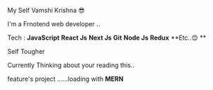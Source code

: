 
My Self  Vamshi Krishna 😎

I'm a Frnotend web developer ..

Tech : **JavaScript** **React Js** **Next Js** **Git** **Node Js** **Redux** **Etc..😊 **

Self Tougher 

Currently Thinking about your reading this.. 

feature's project ......loading with **MERN**
